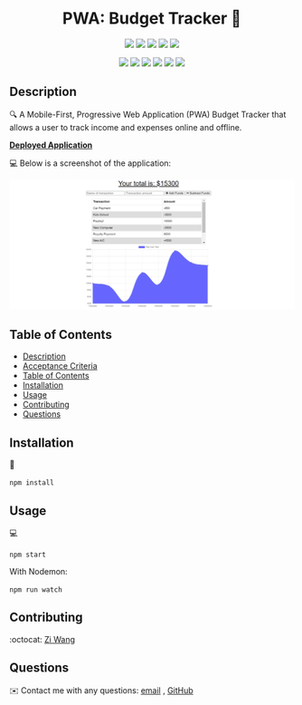 <h1 align="center"> PWA: Budget Tracker 👋</h1>

<p align="center">
    <img src="https://img.shields.io/github/repo-size/ZiWang55/pwa_budget_tracker" />
    <img src="https://img.shields.io/github/languages/top/ZiWang55/pwa_budget_tracker"  />
    <img src="https://img.shields.io/github/issues/ZiWang55/pwa_budget_tracker" />
    <img src="https://img.shields.io/github/last-commit/ZiWang55/pwa_budget_tracker" >
    <a href="https://github.com/ZiWang55"><img src="https://img.shields.io/github/followers/ZiWang55?style=social" target="_blank" /></a>
    </a>
</p>

<p align="center">
    <img src="https://img.shields.io/badge/javascript-yellow" />
    <img src="https://img.shields.io/badge/express-orange" />
    <img src="https://img.shields.io/badge/MongoDB-blue"  />
    <img src="https://img.shields.io/badge/mongoose-red"  />
    <img src="https://img.shields.io/badge/IndexedDB-blue"  />
    <img src="https://img.shields.io/badge/nodemon-green" />
</p>

## Description

🔍 A Mobile-First, Progressive Web Application (PWA) Budget Tracker that allows a user to track income and expenses online and offline.

**[Deployed Application](https://pwa-budget-tracker61.herokuapp.com/)**

💻 Below is a screenshot of the application:
  
![pwa-budget-tracker](screenshot.PNG)

## Table of Contents
- [Description](#description)
- [Acceptance Criteria](#acceptance-criteria)
- [Table of Contents](#table-of-contents)
- [Installation](#installation)
- [Usage](#usage)
- [Contributing](#contributing)
- [Questions](#questions)

## Installation
💾   

`npm install`
  
## Usage
💻   
  
`npm start`

With Nodemon:

`npm run watch`

## Contributing
:octocat: [Zi Wang](https://github.com/ZiWang55)

## Questions
✉️ Contact me with any questions: [email](mailto:ziwang55@gmail.com) , [GitHub](https://github.com/ZiWang55)<br />
